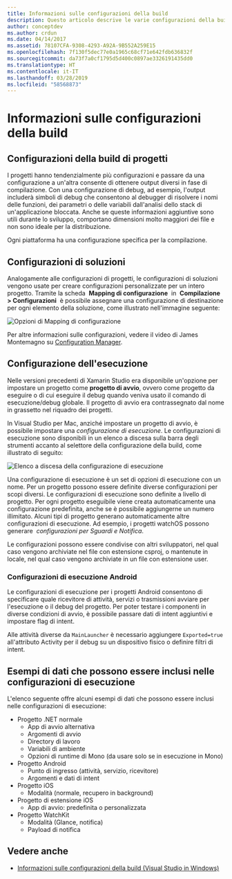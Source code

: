 ```yaml
---
title: Informazioni sulle configurazioni della build
description: Questo articolo descrive le varie configurazioni della build disponibili in Visual Studio per Mac
author: conceptdev
ms.author: crdun
ms.date: 04/14/2017
ms.assetid: 78107CFA-9308-4293-A92A-9B552A259E15
ms.openlocfilehash: 7f130f5dec77e0a1965c68cf71e642fdb636832f
ms.sourcegitcommit: da73f7a0cf1795d5d400c0897ae3326191435dd0
ms.translationtype: HT
ms.contentlocale: it-IT
ms.lasthandoff: 03/28/2019
ms.locfileid: "58568873"
---
```

# <a name="understanding-build-configurations"></a>Informazioni sulle configurazioni della build

## <a name="project-build-configurations"></a>Configurazioni della build di progetti

I progetti hanno tendenzialmente più configurazioni e passare da una configurazione a un'altra consente di ottenere output diversi in fase di compilazione. Con una configurazione di debug, ad esempio, l'output includerà simboli di debug che consentono al debugger di risolvere i nomi delle funzioni, dei parametri o delle variabili dall'analisi dello stack di un'applicazione bloccata. Anche se queste informazioni aggiuntive sono utili durante lo sviluppo, comportano dimensioni molto maggiori dei file e non sono ideale per la distribuzione.

Ogni piattaforma ha una configurazione specifica per la compilazione.

## <a name="solution-configurations"></a>Configurazioni di soluzioni

Analogamente alle configurazioni di progetti, le configurazioni di soluzioni vengono usate per creare configurazioni personalizzate per un intero progetto. Tramite la scheda  **Mapping di configurazione**  in  **Compilazione > Configurazioni**  è possibile assegnare una configurazione di destinazione per ogni elemento della soluzione, come illustrato nell'immagine seguente:

![Opzioni di Mapping di configurazione](media/projects-and-solutions-image3.png)

Per altre informazioni sulle configurazioni, vedere il video di James Montemagno su [Configuration Manager](https://www.youtube.com/watch?v=tjSdkqYh5Vg).

## <a name="run-configuration"></a>Configurazione dell'esecuzione

Nelle versioni precedenti di Xamarin Studio era disponibile un'opzione per impostare un progetto come **progetto di avvio**, ovvero come progetto da eseguire o di cui eseguire il debug quando veniva usato il comando di esecuzione/debug globale. Il progetto di avvio era contrassegnato dal nome in grassetto nel riquadro dei progetti.

In Visual Studio per Mac, anziché impostare un progetto di avvio, è possibile impostare una _configurazione di esecuzione_. Le configurazioni di esecuzione sono disponibili in un elenco a discesa sulla barra degli strumenti accanto al selettore della configurazione della build, come illustrato di seguito:

![Elenco a discesa della configurazione di esecuzione](media/projects-and-solutions-image8.png)

Una configurazione di esecuzione è un set di opzioni di esecuzione con un nome. Per un progetto possono essere definite diverse configurazioni per scopi diversi. Le configurazioni di esecuzione sono definite a livello di progetto. Per ogni progetto eseguibile viene creata automaticamente una configurazione predefinita, anche se è possibile aggiungerne un numero illimitato. Alcuni tipi di progetto generano automaticamente altre configurazioni di esecuzione. Ad esempio, i progetti watchOS possono generare  _configurazioni per Sguardi e Notifica_.

Le configurazioni possono essere condivise con altri sviluppatori, nel qual caso vengono archiviate nel file con estensione csproj, o mantenute in locale, nel qual caso vengono archiviate in un file con estensione user.

### <a name="android-run-configurations"></a>Configurazioni di esecuzione Android

Le configurazioni di esecuzione per i progetti Android consentono di specificare quale ricevitore di attività, servizi o trasmissioni avviare per l'esecuzione o il debug del progetto. Per poter testare i componenti in diverse condizioni di avvio, è possibile passare dati di intent aggiuntivi e impostare flag di intent.

Alle attività diverse da `MainLauncher` è necessario aggiungere `Exported=true` all'attributo Activity per il debug su un dispositivo fisico o definire filtri di intent.

## <a name="examples-of-data-that-might-be-included-in-run-configurations"></a>Esempi di dati che possono essere inclusi nelle configurazioni di esecuzione

L'elenco seguente offre alcuni esempi di dati che possono essere inclusi nelle configurazioni di esecuzione:

* Progetto .NET normale
    * App di avvio alternativa
    * Argomenti di avvio
    * Directory di lavoro
    * Variabili di ambiente
    * Opzioni di runtime di Mono (da usare solo se in esecuzione in Mono)
* Progetto Android
    * Punto di ingresso (attività, servizio, ricevitore)
    * Argomenti e dati di intent
* Progetto iOS
    * Modalità (normale, recupero in background)
* Progetto di estensione iOS
    * App di avvio: predefinita o personalizzata
* Progetto WatchKit
    * Modalità (Glance, notifica)
    * Payload di notifica

## <a name="see-also"></a>Vedere anche

- [Informazioni sulle configurazioni della build (Visual Studio in Windows)](/visualstudio/ide/understanding-build-configurations)